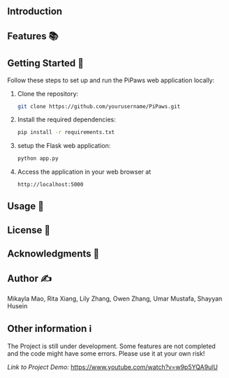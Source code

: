 ## Introduction

  


## Features 📚

## Getting Started 🏁

Follow these steps to set up and run the PiPaws web application locally:

1. Clone the repository:

   ```bash
   git clone https://github.com/yourusername/PiPaws.git

2. Install the required dependencies:
   ```bash
   pip install -r requirements.txt

3. setup the Flask web application:
    ```bash
    python app.py

4. Access the application in your web browser at
    ```bash
    http://localhost:5000

## Usage 🧐


## License 🪪



## Acknowledgments 🤗



## Author ✍️
Mikayla Mao,
Rita Xiang,
Lily Zhang,
Owen Zhang,
Umar Mustafa,
Shayyan Husein


## Other information ℹ️
The Project is still under development. Some features are not completed and the code might have some errors. Please use it at your own risk!

*Link to Project Demo:* https://www.youtube.com/watch?v=w9p5YQA9ulU
